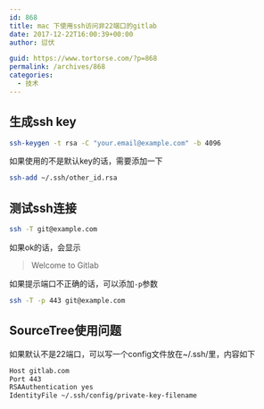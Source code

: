 ```yaml
---
id: 868
title: mac 下使用ssh访问非22端口的gitlab
date: 2017-12-22T16:00:39+00:00
author: 愆伏

guid: https://www.tortorse.com/?p=868
permalink: /archives/868
categories:
  - 技术
---
```

## 生成ssh key

```bash
ssh-keygen -t rsa -C "your.email@example.com" -b 4096
```
如果使用的不是默认key的话，需要添加一下

```bash
ssh-add ~/.ssh/other_id.rsa
```


## 测试ssh连接

```bash
ssh -T git@example.com
```

如果ok的话，会显示

> Welcome to Gitlab

如果提示端口不正确的话，可以添加`-p`参数

```bash
ssh -T -p 443 git@example.com
```

## SourceTree使用问题

如果默认不是22端口，可以写一个config文件放在~/.ssh/里，内容如下

```bash
Host gitlab.com
Port 443
RSAAuthentication yes
IdentityFile ~/.ssh/config/private-key-filename
```



